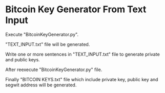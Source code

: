 # Bitcoin Key Generator From Text Input


Execute "BitcoinKeyGenerator.py".

"TEXT_INPUT.txt" file will be generated.

Write one or more sentences in "TEXT_INPUT.txt" file to generate private and public keys.

After reexecute "BitcoinKeyGenerator.py" file. 

Finally "BITCOIN KEYS.txt" file which include private key, public key and segwit address will be generated.


